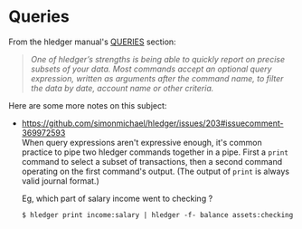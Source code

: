 # Queries

From the hledger manual's [QUERIES](https://hledger.org/hledger.html#queries) section:

> *One of hledger’s strengths is being able to quickly report on precise
> subsets of your data. Most commands accept an optional query
> expression, written as arguments after the command name, to filter the
> data by date, account name or other criteria.*

Here are some more notes on this subject:

- <https://github.com/simonmichael/hledger/issues/203#issuecomment-369972593>  
  When query expressions aren't expressive enough, it's common practice to pipe two hledger commands together in a pipe. First a `print` command to select a subset of transactions, then a second command operating on the first command's output. (The output of `print` is always valid journal format.)

    Eg, which part of salary income went to checking ?
    ```shell
    $ hledger print income:salary | hledger -f- balance assets:checking
    ```
